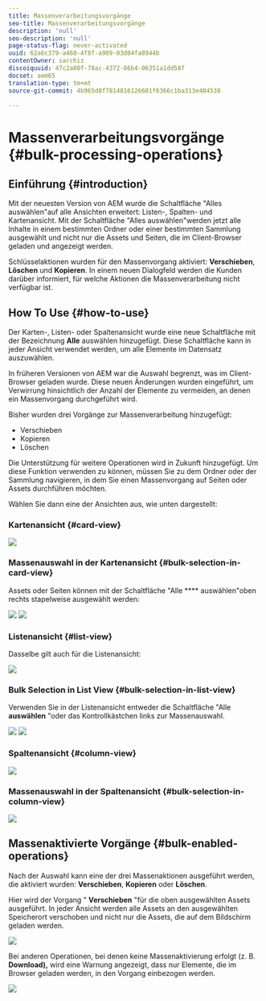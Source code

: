 ```yaml
---
title: Massenverarbeitungsvorgänge
seo-title: Massenverarbeitungsvorgänge
description: 'null'
seo-description: 'null'
page-status-flag: never-activated
uuid: 62a6c379-a460-4f8f-a909-03d04fa8944b
contentOwner: sarchiz
discoiquuid: 47c2a80f-78ac-4372-86b4-06351a1dd58f
docset: aem65
translation-type: tm+mt
source-git-commit: 4b965d8f7814816126601f6366c1ba313e404538

---
```



# Massenverarbeitungsvorgänge {#bulk-processing-operations}

## Einführung {#introduction}

Mit der neuesten Version von AEM wurde die Schaltfläche &quot;Alles auswählen&quot;auf alle Ansichten erweitert: Listen-, Spalten- und Kartenansicht. Mit der Schaltfläche &quot;Alles auswählen&quot;werden jetzt alle Inhalte in einem bestimmten Ordner oder einer bestimmten Sammlung ausgewählt und nicht nur die Assets und Seiten, die im Client-Browser geladen und angezeigt werden.

Schlüsselaktionen wurden für den Massenvorgang aktiviert: **Verschieben**, **Löschen** und **Kopieren**. In einem neuen Dialogfeld werden die Kunden darüber informiert, für welche Aktionen die Massenverarbeitung nicht verfügbar ist.

## How To Use {#how-to-use}

Der Karten-, Listen- oder Spaltenansicht wurde eine neue Schaltfläche mit der Bezeichnung **Alle** auswählen hinzugefügt. Diese Schaltfläche kann in jeder Ansicht verwendet werden, um alle Elemente im Datensatz auszuwählen.

In früheren Versionen von AEM war die Auswahl begrenzt, was im Client-Browser geladen wurde. Diese neuen Änderungen wurden eingeführt, um Verwirrung hinsichtlich der Anzahl der Elemente zu vermeiden, an denen ein Massenvorgang durchgeführt wird.

Bisher wurden drei Vorgänge zur Massenverarbeitung hinzugefügt:

* Verschieben
* Kopieren
* Löschen

Die Unterstützung für weitere Operationen wird in Zukunft hinzugefügt.
Um diese Funktion verwenden zu können, müssen Sie zu dem Ordner oder der Sammlung navigieren, in dem Sie einen Massenvorgang auf Seiten oder Assets durchführen möchten.

Wählen Sie dann eine der Ansichten aus, wie unten dargestellt:

### Kartenansicht {#card-view}

![](assets/unu.png)

### Massenauswahl in der Kartenansicht {#bulk-selection-in-card-view}

Assets oder Seiten können mit der Schaltfläche &quot;Alle **** auswählen&quot;oben rechts stapelweise ausgewählt werden:

![](assets/doi.png) ![](assets/trei.png)

### Listenansicht {#list-view}

Dasselbe gilt auch für die Listenansicht:

![](assets/patru_modified.png)

### Bulk Selection in List View {#bulk-selection-in-list-view}

Verwenden Sie in der Listenansicht entweder die Schaltfläche &quot;Alle **auswählen** &quot;oder das Kontrollkästchen links zur Massenauswahl.

![](assets/cinci.png) ![](assets/sase.png)

### Spaltenansicht {#column-view}

![](assets/sapte.png)

### Massenauswahl in der Spaltenansicht {#bulk-selection-in-column-view}

![](assets/opt.png)

## Massenaktivierte Vorgänge {#bulk-enabled-operations}

Nach der Auswahl kann eine der drei Massenaktionen ausgeführt werden, die aktiviert wurden: **Verschieben**, **Kopieren** oder **Löschen**.

Hier wird der Vorgang &quot; **Verschieben** &quot;für die oben ausgewählten Assets ausgeführt. In jeder Ansicht werden alle Assets an den ausgewählten Speicherort verschoben und nicht nur die Assets, die auf dem Bildschirm geladen werden.

![](assets/noua.png)

Bei anderen Operationen, bei denen keine Massenaktivierung erfolgt (z. B. **Download),** wird eine Warnung angezeigt, dass nur Elemente, die im Browser geladen werden, in den Vorgang einbezogen werden.

![](assets/zece.png)
